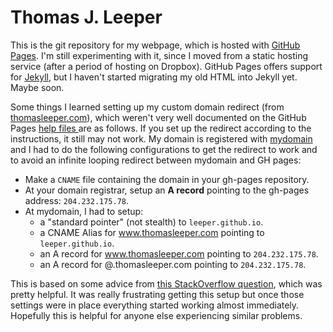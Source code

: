 # Thomas J. Leeper

This is the git repository for my webpage, which is hosted with [GitHub Pages](http://pages.github.com/). I'm still experimenting with it, since I moved from a static hosting service (after a period of hosting on Dropbox). GitHub Pages offers support for [Jekyll](http://jekyllrb.com/), but I haven't started migrating my old HTML into Jekyll yet. Maybe soon.

Some things I learned setting up my custom domain redirect (from [thomasleeper.com](http://www.thomasleeper.com)), which weren't very well documented on the GitHub Pages [help files ](https://help.github.com/articles/setting-up-a-custom-domain-with-pages) are as follows. If you set up the redirect according to the instructions, it still may not work. My domain is registered with [mydomain](http://www.mydomain.com/) and I had to do the following configurations to get the redirect to work and to avoid an infinite looping redirect between mydomain and GH pages:
* Make a `CNAME` file containing the domain in your gh-pages repository.
* At your domain registrar, setup an **A record** pointing to the gh-pages address: `204.232.175.78`.
* At mydomain, I had to setup:
  * a "standard pointer" (not stealth) to `leeper.github.io`.
  * a CNAME Alias for www.thomasleeper.com pointing to `leeper.github.io`.
  * an A record for www.thomasleeper.com pointing to `204.232.175.78`.
  * an A record for @.thomasleeper.com pointing to `204.232.175.78`.

This is based on some advice from [this StackOverflow question](http://stackoverflow.com/questions/9082499/custom-domain-for-github-project-pages), which was pretty helpful. It was really frustrating getting this setup but once those settings were in place everything started working almost immediately. Hopefully this is helpful for anyone else experiencing similar problems. 
  
